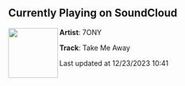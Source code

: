 ## Currently Playing on SoundCloud

[<img align="left" width="100" src="https://i1.sndcdn.com/artworks-ROyU908sn4OCymqT-tOwH4g-t500x500.jpg">](https://soundcloud.com/7onyofficial/take-me-away?in=saxurn/sets/santa-pilled)

**Artist**: 7ONY 

**Track**: Take Me Away

Last updated at 12/23/2023 10:41

